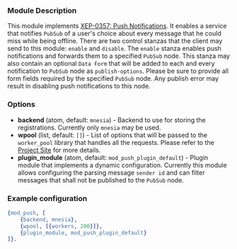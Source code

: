 ### Module Description

This module implements [XEP-0357: Push Notifications](https://xmpp.org/extensions/xep-0357.html).
It enables a service that notifies `PubSub` of a user's choice about every message that he could miss while being offline. 
There are two control stanzas that the client may send to this module: `enable` and `disable`. 
The `enable` stanza enables push notifications and forwards them to a specified `PubSub` node. 
This stanza may also contain an optional `Data Form` that will be added to each and every notification to `PubSub` node as `publish-options`. 
Please be sure to provide all form fields required by the specified `PubSub` node. 
Any publish error may result in disabling push notifications to this node.  

### Options

* **backend** (atom, default: `mnesia`) - Backend to use for storing the registrations. 
 Currently only `mnesia` may be used.
* **wpool** (list, default: `[]`) - List of options that will be passed to the `worker_pool` library that handles all the requests. 
 Please refer to the [Project Site](https://github.com/inaka/worker_pool) for more details.
* **plugin_module** (atom, default: `mod_push_plugin_default`) - Plugin module that implements a dynamic configuration. Currently this module allows configuring the parsing message `sender id` and can filter messages that shall not be published to the `PubSub` node.


### Example configuration

```Erlang
{mod_push, [
    {backend, mnesia},
    {wpool, [{workers, 200}]},
    {plugin_module, mod_push_plugin_default}
]}.
```
